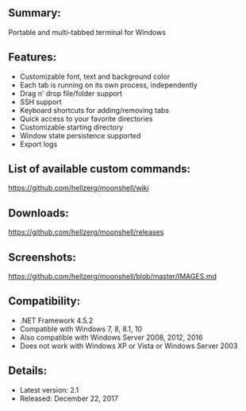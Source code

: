 ## Summary: ##

Portable and multi-tabbed terminal for Windows

## Features: ##

* Customizable font, text and background color
* Each tab is running on its own process, independently
* Drag n' drop file/folder support
* SSH support
* Keyboard shortcuts for adding/removing tabs
* Quick access to your favorite directories
* Customizable starting directory
* Window state persistence supported
* Export logs

## List of available custom commands: ##
https://github.com/hellzerg/moonshell/wiki

## Downloads: ##
https://github.com/hellzerg/moonshell/releases

## Screenshots: ##
https://github.com/hellzerg/moonshell/blob/master/IMAGES.md

## Compatibility: ##

* .NET Framework 4.5.2
* Compatible with Windows 7, 8, 8.1, 10
* Also compatible with Windows Server 2008, 2012, 2016
* Does not work with Windows XP or Vista or Windows Server 2003

## Details: ##

* Latest version: 2.1
* Released: December 22, 2017
